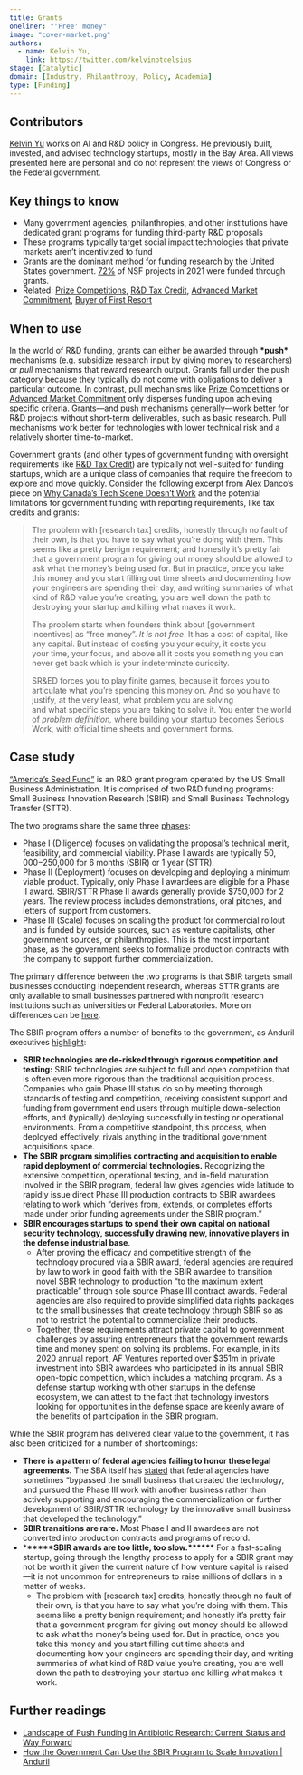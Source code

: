 ```yaml
---
title: Grants
oneliner: "'Free' money"
image: "cover-market.png"
authors:
  - name: Kelvin Yu,
    link: https://twitter.com/kelvinotcelsius
stage: [Catalytic]
domain: [Industry, Philanthropy, Policy, Academia]
type: [Funding]
---
```


## Contributors

[Kelvin Yu](https://www.kelv.me/) works on AI and R&D policy in Congress. He previously built, invested, and advised technology startups, mostly in the Bay Area. All views presented here are personal and do not represent the views of Congress or the Federal government.

## Key things to know

- Many government agencies, philanthropies, and other institutions have dedicated grant programs for funding third-party R&D proposals
- These programs typically target social impact technologies that private markets aren’t incentivized to fund
- Grants are the dominant method for funding research by the United States government. [72%](https://www.nsf.gov/about/budget/fy2023/pdf/01_fy2023.pdf) of NSF projects in 2021 were funded through grants.
- Related: [Prize Competitions](Prize%20Competitions%20491ffdfeda694c20aacd128d74a52296.md), [R&D Tax Credit](R&D%20Tax%20Credit%207ec54a05f43e4f09b153ae662cf14cd3.md), [Advanced Market Commitment](Advanced%20Market%20Commitment%20011ce695e1e745fa806920a1e4545b77.md), [Buyer of First Resort](Buyer%20of%20First%20Resort%20465e4b4e5c4844208d883e04cd586e4a.md)

## When to use

In the world of R&D funding, grants can either be awarded through **\***push**\*** mechanisms (e.g. subsidize research input by giving money to researchers) or _pull_ mechanisms that reward research output. Grants fall under the push category because they typically do not come with obligations to deliver a particular outcome. In contrast, pull mechanisms like [Prize Competitions](Prize%20Competitions%20491ffdfeda694c20aacd128d74a52296.md) or [Advanced Market Commitment](Advanced%20Market%20Commitment%20011ce695e1e745fa806920a1e4545b77.md) only disperses funding upon achieving specific criteria. Grants—and push mechanisms generally—work better for R&D projects without short-term deliverables, such as basic research. Pull mechanisms work better for technologies with lower technical risk and a relatively shorter time-to-market.

Government grants (and other types of government funding with oversight requirements like [R&D Tax Credit](R&D%20Tax%20Credit%207ec54a05f43e4f09b153ae662cf14cd3.md)) are typically not well-suited for funding startups, which are a unique class of companies that require the freedom to explore and move quickly. Consider the following excerpt from Alex Danco’s piece on [Why Canada’s Tech Scene Doesn’t Work](https://alexdanco.com/2021/01/11/why-the-canadian-tech-scene-doesnt-work/#:~:text=The%20problem%20with%20SR%26ED%20credits) and the potential limitations for government funding with reporting requirements, like tax credits and grants:

> The problem with [research tax] credits, honestly through no fault of their own, is that you have to say what you’re doing with them. This seems like a pretty benign requirement; and honestly it’s pretty fair that a government program for giving out money should be allowed to ask what the money’s being used for. But in practice, once you take this money and you start filling out time sheets and documenting how your engineers are spending their day, and writing summaries of what kind of R&D value you’re creating, you are well down the path to destroying your startup and killing what makes it work.
>
> The problem starts when founders think about [government incentives] as “free money”. *It is not free*. It has a cost of capital, like any capital. But instead of costing you your equity, it costs you your time, your focus, and above all it costs you something you can never get back which is your indeterminate curiosity.
>
> SR&ED forces you to play finite games, because it forces you to articulate what you’re spending this money on. And so you have to justify, at the very least, what problem you are solving and what specific steps you are taking to solve it. You enter the world of *problem definition,* where building your startup becomes Serious Work, with official time sheets and government forms.

## Case study

[“America’s Seed Fund”](https://www.sbir.gov/) is an R&D grant program operated by the US Small Business Administration. It is comprised of two R&D funding programs: Small Business Innovation Research (SBIR) and Small Business Technology Transfer (STTR).

The two programs share the same three [phases](https://www.sbir.gov/about):

- Phase I (Diligence) focuses on validating the proposal’s technical merit, feasibility, and commercial viability. Phase I awards are typically $50,000-$250,000 for 6 months (SBIR) or 1 year (STTR).
- Phase II (Deployment) focuses on developing and deploying a minimum viable product. Typically, only Phase I awardees are eligible for a Phase II award. SBIR/STTR Phase II awards generally provide $750,000 for 2 years. The review process includes demonstrations, oral pitches, and letters of support from customers.
- Phase III (Scale) focuses on scaling the product for commercial rollout and is funded by outside sources, such as venture capitalists, other government sources, or philanthropies. This is the most important phase, as the government seeks to formalize production contracts with the company to support further commercialization.

The primary difference between the two programs is that SBIR targets small businesses conducting independent research, whereas STTR grants are only available to small businesses partnered with nonprofit research institutions such as universities or Federal Laboratories. More on differences can be [here](https://scholarblogs.emory.edu/techtransfer/2020/06/the-differences-between-sbir-and-sttr-cheat-sheet/).

The SBIR program offers a number of benefits to the government, as Anduril executives [highlight](https://blog.anduril.com/how-the-government-can-use-the-sbir-program-to-scale-innovation-e53806941af2?gi=02e022dce008):

- **SBIR technologies are de-risked through rigorous competition and testing:** SBIR technologies are subject to full and open competition that is often even more rigorous than the traditional acquisition process. Companies who gain Phase III status do so by meeting thorough standards of testing and competition, receiving consistent support and funding from government end users through multiple down-selection efforts, and (typically) deploying successfully in testing or operational environments. From a competitive standpoint, this process, when deployed effectively, rivals anything in the traditional government acquisitions space.
- **The SBIR program simplifies contracting and acquisition to enable rapid deployment of commercial technologies.** Recognizing the extensive competition, operational testing, and in-field maturation involved in the SBIR program, federal law gives agencies wide latitude to rapidly issue direct Phase III production contracts to SBIR awardees relating to work which “derives from, extends, or completes efforts made under prior funding agreements under the SBIR program.”
- **SBIR encourages startups to spend their own capital on national security technology, successfully drawing new, innovative players in the defense industrial base**.
  - After proving the efficacy and competitive strength of the technology procured via a SBIR award, federal agencies are required by law to work in good faith with the SBIR awardee to transition novel SBIR technology to production “to the maximum extent practicable” through sole source Phase III contract awards. Federal agencies are also required to provide simplified data rights packages to the small businesses that create technology through SBIR so as not to restrict the potential to commercialize their products.
  - Together, these requirements attract private capital to government challenges by assuring entrepreneurs that the government rewards time and money spent on solving its problems. For example, in its 2020 annual report, AF Ventures reported over $351m in private investment into SBIR awardees who participated in its annual SBIR open-topic competition, which includes a matching program. As a defense startup working with other startups in the defense ecosystem, we can attest to the fact that technology investors looking for opportunities in the defense space are keenly aware of the benefits of participation in the SBIR program.

While the SBIR program has delivered clear value to the government, it has also been criticized for a number of shortcomings:

- **There is a pattern of federal agencies failing to honor these legal agreements.** The SBA itself has [stated](https://www.govinfo.gov/content/pkg/FR-2019-04-02/pdf/2019-06129.pdf) that federal agencies have sometimes “bypassed the small business that created the technology, and pursued the Phase III work with another business rather than actively supporting and encouraging the commercialization or further development of SBIR/STTR technology by the innovative small business that developed the technology.”
- **SBIR transitions are rare.** Most Phase I and II awardees are not converted into production contracts and programs of record.
- \***\*\*\*\*\***SBIR awards are too little, too slow.\***\*\*\*\*\*** For a fast-scaling startup, going through the lengthy process to apply for a SBIR grant may not be worth it given the current nature of how venture capital is raised—it is not uncommon for entrepreneurs to raise millions of dollars in a matter of weeks.
  - The problem with [research tax] credits, honestly through no fault of their own, is that you have to say what you’re doing with them. This seems like a pretty benign requirement; and honestly it’s pretty fair that a government program for giving out money should be allowed to ask what the money’s being used for. But in practice, once you take this money and you start filling out time sheets and documenting how your engineers are spending their day, and writing summaries of what kind of R&D value you’re creating, you are well down the path to destroying your startup and killing what makes it work.

## Further readings

- [Landscape of Push Funding in Antibiotic Research: Current Status and Way Forward](https://www.ncbi.nlm.nih.gov/pmc/articles/PMC9855914/)
- [How the Government Can Use the SBIR Program to Scale Innovation | Anduril](https://blog.anduril.com/how-the-government-can-use-the-sbir-program-to-scale-innovation-e53806941af2)
